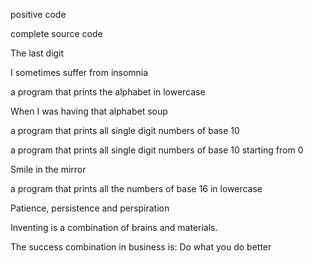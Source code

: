 positive code

complete source code 

The last digit

I sometimes suffer from insomnia

a program that prints the alphabet in lowercase

When I was having that alphabet soup

a program that prints all single digit numbers of base 10

a program that prints all single digit numbers of base 10 starting from 0

Smile in the mirror

a program that prints all the numbers of base 16 in lowercase

Patience, persistence and perspiration

Inventing is a combination of brains and materials.

The success combination in business is: Do what you do better
